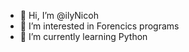 - 👋 Hi, I’m @ilyNicoh
- 👀 I’m interested in Forencics programs
- 🌱 I’m currently learning Python 

<!---
ilyNicoh/ilyNicoh is a ✨ special ✨ repository because its `README.md` (this file) appears on your GitHub profile.
You can click the Preview link to take a look at your changes.
--->
